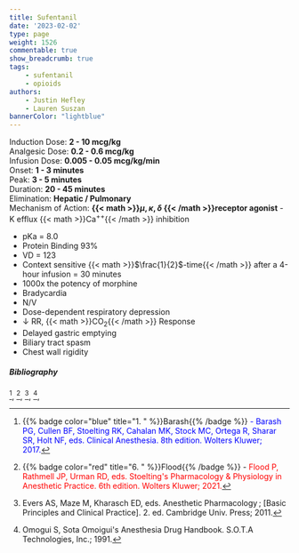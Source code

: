 ```yaml
---
title: Sufentanil
date: '2023-02-02'
type: page
weight: 1526
commentable: true
show_breadcrumb: true
tags: 
    - sufentanil
    - opioids
authors: 
    - Justin Hefley
    - Lauren Suszan
bannerColor: "lightblue"
---
```


Induction Dose: **2 - 10 mcg/kg**  
Analgesic Dose: **0.2 - 0.6 mcg/kg**  
Infusion Dose: **0.005 - 0.05 mcg/kg/min**   
Onset: **1 - 3 minutes**  
Peak: **3 - 5 minutes**  
Duration: **20 - 45 minutes**  
Elimination: **Hepatic / Pulmonary**  
Mechanism of Action: **{{< math >}}$\mu, \kappa, \delta$ {{< /math >}}receptor agonist** - K efflux {{< math >}}Ca$^{++}${{< /math >}} inhibition  


- pKa = 8.0
- Protein Binding 93%
- VD = 123
- Context sensitive {{< math >}}$\frac{1}{2}$-time{{< /math >}} after a 4-hour infusion = 30 minutes
- 1000x the potency of morphine
- Bradycardia
- N/V
- Dose-dependent respiratory depression
- ↓ RR, {{< math >}}CO$_2${{< /math >}} Response
- Delayed gastric emptying
- Biliary tract spasm
- Chest wall rigidity


##### Bibliography
[^1], [^6], [^15], [^14],



[^1]: {{% badge color="blue" title="1. " %}}Barash{{% /badge %}}<span style="color:blue"> - Barash PG, Cullen BF, Stoelting RK, Cahalan MK, Stock MC, Ortega R, Sharar SR, Holt NF, eds. Clinical Anesthesia. 8th edition. Wolters Kluwer; 2017.</span>  
[^2]: {{% badge color="purple" title="2. " %}}Chestnut{{% /badge %}}<span style="color:purple"> - Chestnut DH, Wong CA, Tsen LC, Ngan Kee WD, Beilin Y, Mhyre JM, Bateman BT, eds. 6th edition. Elsevier; 2020.</span>  
[^3]: {{% badge color="pink" title="3. " %}}Cote{{% /badge %}} - <span style="color:pink">Coté CJ, Lerman J, Anderson BJ. Coté and Lerman's A Practice of Anesthesia for Infants and Children. 6th edition. Elsevier; 2018.</span>  
[^4]: {{% badge color="brown" title="4. " %}}Ehrenwerth{{% /badge %}} - <span style="color:brown">Ehrenwerth J, Eisenkraft J, Berry J, eds. Anesthesia Equipment: Principles and Applications. 3rd edition. Elsevier; 2020.</span>  
[^5]: {{% badge color="green" title="5. " %}}Farag{{% /badge %}} - <span style="color:green">Farag E, Mounir-Soliman L, Brown DL. Brown's Atlas of Regional Anesthesia. 6th edition. Elsevier; 2020.</span>  
[^6]: {{% badge color="red" title="6. " %}}Flood{{% /badge %}} - <span style="color:red">Flood P, Rathmell JP, Urman RD, eds. Stoelting's Pharmacology & Physiology in Anesthetic Practice. 6th edition. Wolters Kluwer; 2021.</span>  
[^7]: {{% badge color="grey" title="7. " %}}Foster{{% /badge %}} - <span style="color:grey">Foster SD, Callahan MF, eds. A Professional Study and Resource Guide for the CRNA. 2nd edition. American Association of Nurse Anesthetists; 2011.</span>  
[^8]: {{% badge color="orange" title="8. " %}}Gropper{{% /badge %}} - <span style="color:orange">Gropper MA, Cohen NH, Eriksson LI, Fleisher LA, Leslie K, Wiener-Kronish JP, eds. Miller's Anesthesia (Vols. 1-2). 9th edition. Elsevier; 2019.</span>  
[^9]: {{% badge color="indigo" title="9. " %}}Rosenblatt{{% /badge %}} - <span style="color:indigo">Rosenblatt WH, Popescu WM. Master Techniques in Upper and Lower Airway Management. Wolters Kluwer (LWW); 2015.</span>  
[^10]: {{% badge color="teal" title="10. " %}}Hall{{% /badge %}} - <span style="color:teal">Hall JE, Hall ME. Guyton and Hall Textbook of Medical Physiology. 14th edition. Elsevier; 2020.</span>  
[^11]: {{% badge color="maroon" title="11. " %}}Hines{{% /badge %}} - <span style="color:maroon">Hines RL, Jones SB, eds. Stoelting's Anesthesia and Co-existing Disease. 8th edition. Elsevier; 2021.</span>  
[^12]: {{% badge color="aquamarine" title="12. " %}}Jaffe{{% /badge %}} - <span style="color:aquamarine">Jaffe RA, Schmiesing CA, Golianu B. Anesthesiologist's Manual of Surgical Procedures. 6th ed. Wolters Kluwer; 2020.</span>  
[^13]: {{% badge color="darkgreen" title="13. " %}}Nagelhout{{% /badge %}} - <span style="color:darkgreen">Nagelhout JJ, Elisha S, Heiner JS, eds. Nurse Anesthesia. 7th edition. Elsevier; 2020.</span>
[^14]: Omogui S, Sota Omoigui's Anesthesia Drug Handbook. S.O.T.A Technologies, Inc.; 1991.
[^15]: Evers AS, Maze M, Kharasch ED, eds. Anesthetic Pharmacology ; [Basic Principles and Clinical Practice]. 2. ed. Cambridge Univ. Press; 2011.
[^16]: Brinck E, Tiippana E, Heesen M, et al. Perioperative intravenous ketamine for acute postoperative pain in adults. CDSR. Published online December 20, 2018. doi:10.1002/14651858.CD012033.pub4
[^17]: Radford KD, Park TY, Jaiswal S, et al. Enhanced fear memories and brain glucose metabolism (18F-FDG-PET) following sub-anesthetic intravenous ketamine infusion in Sprague-Dawley rats. Transl Psychiatry. 2018;8(1):263. doi:10.1038/s41398-018-0310-8

